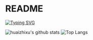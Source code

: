 # README

[![Typing SVG](https://readme-typing-svg.herokuapp.com?center=true&lines=Yuquan%EF%BC%8C%E5%8A%A0%E6%B2%B9%EF%BC%81)](https://git.io/typing-svg)

![huaizhixu's github stats](https://github-readme-stats.vercel.app/api?username=huaizhixu&theme=vue-dark)
![Top Langs](https://github-readme-stats.vercel.app/api/top-langs/?username=huaizhixu&layout=compact&theme=vue-dark)


